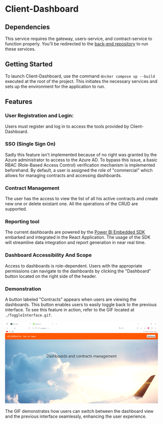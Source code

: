 # Client-Dashboard

## Dependencies
This service requires the gateway, users-service, and contract-service to function properly. You'll be redirected to the [back-end repository](https://github.com/4PROJ-5PROJ-Namkin/microservice-backend) to run these services.

## Getting Started
To launch Client-Dashboard, use the command `docker compose up --build` executed at the root of the project. This initiates the necessary services and sets up the environment for the application to run.

## Features
### User Registration and Login:
Users must register and log in to access the tools provided by Client-Dashboard.
### SSO (Single Sign On)
Sadly this feature isn't implemented because of no right was granted by the Azure administrator to access to the Azure AD. To bypass this issue, a basic RBAC (Role-Based Access Control) verification mechanism is implemented beforehand. By default, a user is assigned the role of "commercial" which allows for managing contracts and accessing dashboards.
### Contract Management
The user has the access to view the list of all his active contracts and create new one or delete existant one. All the operations of the CRUD are supported.
### Reporting tool
The current dashboards are powered by the [Power BI Embedded SDK](https://learn.microsoft.com/en-us/power-bi/developer/embedded/) embarked and integrated in the React Application. The usage of the SDK will streamline data integration and report generation in near real time.

### Dashboard Accessibility And Scope
Access to dashboards is role-dependent. Users with the appropriate permissions can navigate to the dashboards by clicking the "Dashboard" button located on the right side of the header.
### Demonstration
A button labeled "Contracts" appears when users are viewing the dashboards. This button enables users to easily toggle back to the previous interface. To see this feature in action, refer to the GIF located at `./ToggleInterface.gif`.

![Navigation Flexibility](./ToggleInterface.gif)

The GIF demonstrates how users can switch between the dashboard view and the previous interface seamlessly, enhancing the user experience.
